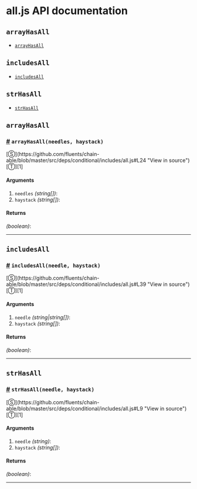 # all.js API documentation

<!-- div class="toc-container" -->

<!-- div -->

## `arrayHasAll`
* <a href="#arrayHasAll">`arrayHasAll`</a>

<!-- /div -->

<!-- div -->

## `includesAll`
* <a href="#includesAll">`includesAll`</a>

<!-- /div -->

<!-- div -->

## `strHasAll`
* <a href="#strHasAll">`strHasAll`</a>

<!-- /div -->

<!-- /div -->

<!-- div class="doc-container" -->

<!-- div -->

## `arrayHasAll`

<!-- div -->

<h3 id="arrayHasAll"><a href="#arrayHasAll">#</a>&nbsp;<code>arrayHasAll(needles, haystack)</code></h3>
[&#x24C8;](https://github.com/fluents/chain-able/blob/master/src/deps/conditional/includes/all.js#L24 "View in source") [&#x24C9;][1]



#### Arguments
1. `needles` *(string&#91;&#93;)*:
2. `haystack` *(string&#91;&#93;)*:

#### Returns
*(boolean)*:

---

<!-- /div -->

<!-- /div -->

<!-- div -->

## `includesAll`

<!-- div -->

<h3 id="includesAll"><a href="#includesAll">#</a>&nbsp;<code>includesAll(needle, haystack)</code></h3>
[&#x24C8;](https://github.com/fluents/chain-able/blob/master/src/deps/conditional/includes/all.js#L39 "View in source") [&#x24C9;][1]



#### Arguments
1. `needle` *(string|string&#91;&#93;)*:
2. `haystack` *(string&#91;&#93;)*:

#### Returns
*(boolean)*:

---

<!-- /div -->

<!-- /div -->

<!-- div -->

## `strHasAll`

<!-- div -->

<h3 id="strHasAll"><a href="#strHasAll">#</a>&nbsp;<code>strHasAll(needle, haystack)</code></h3>
[&#x24C8;](https://github.com/fluents/chain-able/blob/master/src/deps/conditional/includes/all.js#L9 "View in source") [&#x24C9;][1]



#### Arguments
1. `needle` *(string)*:
2. `haystack` *(string&#91;&#93;)*:

#### Returns
*(boolean)*:

---

<!-- /div -->

<!-- /div -->

<!-- /div -->

 [1]: #arrayhasall "Jump back to the TOC."

